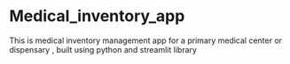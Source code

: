 # Medical_inventory_app
This is medical inventory management app for a primary medical center or dispensary , built using python and streamlit library
